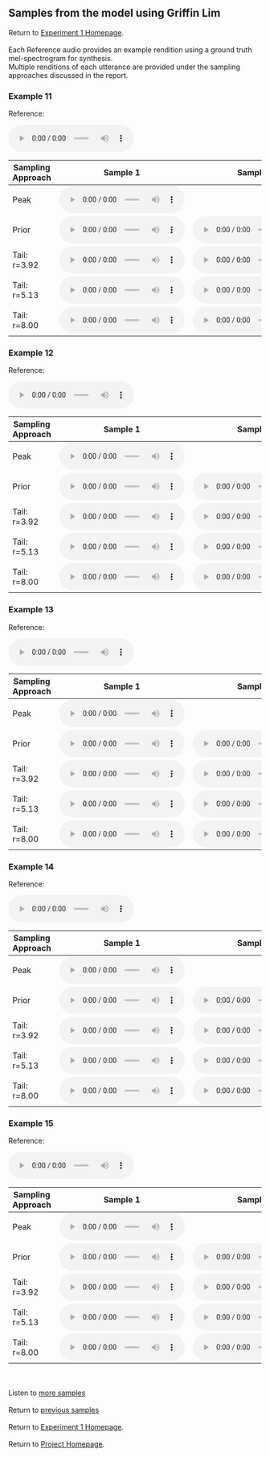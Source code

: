 <!-- exp 1a -->

## Samples from the model using Griffin Lim

Return to [Experiment 1 Homepage](https://ljlj9.github.io/mscproject/experiment_1.html).
<br><br>
Each Reference audio provides an example rendition using a ground truth mel-spectrogram for synthesis.
<br>
Multiple renditions of each utterance are provided under the sampling approaches discussed in the report.

### Example 11

Reference:          
<p><audio src="Exp1Test/Example11/reference.wav" controls style="width: 250px;"></audio></p>

| Sampling Approach | Sample 1 | Sample 2 | Sample 3 | Sample 4 | Sample 5 |
| --- | --- | --- | --- | --- | --- |
| Peak  | <audio src="Exp1Test/Example11/peak/sample_1.wav" controls style="width: 250px;"></audio> | | | | |
| Prior | <audio src="Exp1Test/Example11/prior/sample_1.wav" controls style="width: 250px;"></audio> | <audio src="Exp1Test/Example11/prior/sample_2.wav" controls style="width: 250px;"></audio> | <audio src="Exp1Test/Example11/prior/sample_3.wav" controls style="width: 250px;"></audio> | <audio src="Exp1Test/Example11/prior/sample_4.wav" controls style="width: 250px;"></audio> | <audio src="Exp1Test/Example11/prior/sample_5.wav" controls style="width: 250px;"></audio> |
| Tail: r=3.92 | <audio src="Exp1Test/Example11/tail392/sample_1.wav" controls style="width: 250px;"></audio> | <audio src="Exp1Test/Example11/tail392/sample_2.wav" controls style="width: 250px;"></audio> | <audio src="Exp1Test/Example11/tail392/sample_3.wav" controls style="width: 250px;"></audio> | <audio src="Exp1Test/Example11/tail392/sample_4.wav" controls style="width: 250px;"></audio> | <audio src="Exp1Test/Example11/tail392/sample_5.wav" controls style="width: 250px;"></audio> |
| Tail: r=5.13 | <audio src="Exp1Test/Example11/tail513/sample_1.wav" controls style="width: 250px;"></audio> | <audio src="Exp1Test/Example11/tail513/sample_2.wav" controls style="width: 250px;"></audio> | <audio src="Exp1Test/Example11/tail513/sample_3.wav" controls style="width: 250px;"></audio> | <audio src="Exp1Test/Example11/tail513/sample_4.wav" controls style="width: 250px;"></audio> | <audio src="Exp1Test/Example11/tail513/sample_5.wav" controls style="width: 250px;"></audio> |
| Tail: r=8.00 | <audio src="Exp1Test/Example11/tail8/sample_1.wav" controls style="width: 250px;"></audio> | <audio src="Exp1Test/Example11/tail8/sample_2.wav" controls style="width: 250px;"></audio> | <audio src="Exp1Test/Example11/tail8/sample_3.wav" controls style="width: 250px;"></audio> | <audio src="Exp1Test/Example11/tail8/sample_4.wav" controls style="width: 250px;"></audio> | <audio src="Exp1Test/Example11/tail8/sample_5.wav" controls style="width: 250px;"></audio> |

### Example 12

Reference:          
<p><audio src="Exp1Test/Example12/reference.wav" controls style="width: 250px;"></audio></p>

| Sampling Approach | Sample 1 | Sample 2 | Sample 3 | Sample 4 | Sample 5 |
| --- | --- | --- | --- | --- | --- |
| Peak  | <audio src="Exp1Test/Example12/peak/sample_1.wav" controls style="width: 250px;"></audio> | | | | |
| Prior | <audio src="Exp1Test/Example12/prior/sample_1.wav" controls style="width: 250px;"></audio> | <audio src="Exp1Test/Example12/prior/sample_2.wav" controls style="width: 250px;"></audio> | <audio src="Exp1Test/Example12/prior/sample_3.wav" controls style="width: 250px;"></audio> | <audio src="Exp1Test/Example12/prior/sample_4.wav" controls style="width: 250px;"></audio> | <audio src="Exp1Test/Example12/prior/sample_5.wav" controls style="width: 250px;"></audio> |
| Tail: r=3.92 | <audio src="Exp1Test/Example12/tail392/sample_1.wav" controls style="width: 250px;"></audio> | <audio src="Exp1Test/Example12/tail392/sample_2.wav" controls style="width: 250px;"></audio> | <audio src="Exp1Test/Example12/tail392/sample_3.wav" controls style="width: 250px;"></audio> | <audio src="Exp1Test/Example12/tail392/sample_4.wav" controls style="width: 250px;"></audio> | <audio src="Exp1Test/Example12/tail392/sample_5.wav" controls style="width: 250px;"></audio> |
| Tail: r=5.13 | <audio src="Exp1Test/Example12/tail513/sample_1.wav" controls style="width: 250px;"></audio> | <audio src="Exp1Test/Example12/tail513/sample_2.wav" controls style="width: 250px;"></audio> | <audio src="Exp1Test/Example12/tail513/sample_3.wav" controls style="width: 250px;"></audio> | <audio src="Exp1Test/Example12/tail513/sample_4.wav" controls style="width: 250px;"></audio> | <audio src="Exp1Test/Example12/tail513/sample_5.wav" controls style="width: 250px;"></audio> |
| Tail: r=8.00 | <audio src="Exp1Test/Example12/tail8/sample_1.wav" controls style="width: 250px;"></audio> | <audio src="Exp1Test/Example12/tail8/sample_2.wav" controls style="width: 250px;"></audio> | <audio src="Exp1Test/Example12/tail8/sample_3.wav" controls style="width: 250px;"></audio> | <audio src="Exp1Test/Example12/tail8/sample_4.wav" controls style="width: 250px;"></audio> | <audio src="Exp1Test/Example12/tail8/sample_5.wav" controls style="width: 250px;"></audio> |

### Example 13

Reference:          
<p><audio src="Exp1Test/Example13/reference.wav" controls style="width: 250px;"></audio></p>

| Sampling Approach | Sample 1 | Sample 2 | Sample 3 | Sample 4 | Sample 5 |
| --- | --- | --- | --- | --- | --- |
| Peak  | <audio src="Exp1Test/Example13/peak/sample_1.wav" controls style="width: 250px;"></audio> | | | | |
| Prior | <audio src="Exp1Test/Example13/prior/sample_1.wav" controls style="width: 250px;"></audio> | <audio src="Exp1Test/Example13/prior/sample_2.wav" controls style="width: 250px;"></audio> | <audio src="Exp1Test/Example13/prior/sample_3.wav" controls style="width: 250px;"></audio> | <audio src="Exp1Test/Example13/prior/sample_4.wav" controls style="width: 250px;"></audio> | <audio src="Exp1Test/Example13/prior/sample_5.wav" controls style="width: 250px;"></audio> |
| Tail: r=3.92 | <audio src="Exp1Test/Example13/tail392/sample_1.wav" controls style="width: 250px;"></audio> | <audio src="Exp1Test/Example13/tail392/sample_2.wav" controls style="width: 250px;"></audio> | <audio src="Exp1Test/Example13/tail392/sample_3.wav" controls style="width: 250px;"></audio> | <audio src="Exp1Test/Example13/tail392/sample_4.wav" controls style="width: 250px;"></audio> | <audio src="Exp1Test/Example13/tail392/sample_5.wav" controls style="width: 250px;"></audio> |
| Tail: r=5.13 | <audio src="Exp1Test/Example13/tail513/sample_1.wav" controls style="width: 250px;"></audio> | <audio src="Exp1Test/Example13/tail513/sample_2.wav" controls style="width: 250px;"></audio> | <audio src="Exp1Test/Example13/tail513/sample_3.wav" controls style="width: 250px;"></audio> | <audio src="Exp1Test/Example13/tail513/sample_4.wav" controls style="width: 250px;"></audio> | <audio src="Exp1Test/Example13/tail513/sample_5.wav" controls style="width: 250px;"></audio> |
| Tail: r=8.00 | <audio src="Exp1Test/Example13/tail8/sample_1.wav" controls style="width: 250px;"></audio> | <audio src="Exp1Test/Example13/tail8/sample_2.wav" controls style="width: 250px;"></audio> | <audio src="Exp1Test/Example13/tail8/sample_3.wav" controls style="width: 250px;"></audio> | <audio src="Exp1Test/Example13/tail8/sample_4.wav" controls style="width: 250px;"></audio> | <audio src="Exp1Test/Example13/tail8/sample_5.wav" controls style="width: 250px;"></audio> |

### Example 14

Reference:          
<p><audio src="Exp1Test/Example14/reference.wav" controls style="width: 250px;"></audio></p>

| Sampling Approach | Sample 1 | Sample 2 | Sample 3 | Sample 4 | Sample 5 |
| --- | --- | --- | --- | --- | --- |
| Peak  | <audio src="Exp1Test/Example14/peak/sample_1.wav" controls style="width: 250px;"></audio> | | | | |
| Prior | <audio src="Exp1Test/Example14/prior/sample_1.wav" controls style="width: 250px;"></audio> | <audio src="Exp1Test/Example14/prior/sample_2.wav" controls style="width: 250px;"></audio> | <audio src="Exp1Test/Example14/prior/sample_3.wav" controls style="width: 250px;"></audio> | <audio src="Exp1Test/Example14/prior/sample_4.wav" controls style="width: 250px;"></audio> | <audio src="Exp1Test/Example14/prior/sample_5.wav" controls style="width: 250px;"></audio> |
| Tail: r=3.92 | <audio src="Exp1Test/Example14/tail392/sample_1.wav" controls style="width: 250px;"></audio> | <audio src="Exp1Test/Example14/tail392/sample_2.wav" controls style="width: 250px;"></audio> | <audio src="Exp1Test/Example14/tail392/sample_3.wav" controls style="width: 250px;"></audio> | <audio src="Exp1Test/Example14/tail392/sample_4.wav" controls style="width: 250px;"></audio> | <audio src="Exp1Test/Example14/tail392/sample_5.wav" controls style="width: 250px;"></audio> |
| Tail: r=5.13 | <audio src="Exp1Test/Example14/tail513/sample_1.wav" controls style="width: 250px;"></audio> | <audio src="Exp1Test/Example14/tail513/sample_2.wav" controls style="width: 250px;"></audio> | <audio src="Exp1Test/Example14/tail513/sample_3.wav" controls style="width: 250px;"></audio> | <audio src="Exp1Test/Example14/tail513/sample_4.wav" controls style="width: 250px;"></audio> | <audio src="Exp1Test/Example14/tail513/sample_5.wav" controls style="width: 250px;"></audio> |
| Tail: r=8.00 | <audio src="Exp1Test/Example14/tail8/sample_1.wav" controls style="width: 250px;"></audio> | <audio src="Exp1Test/Example14/tail8/sample_2.wav" controls style="width: 250px;"></audio> | <audio src="Exp1Test/Example14/tail8/sample_3.wav" controls style="width: 250px;"></audio> | <audio src="Exp1Test/Example14/tail8/sample_4.wav" controls style="width: 250px;"></audio> | <audio src="Exp1Test/Example14/tail8/sample_5.wav" controls style="width: 250px;"></audio> |

### Example 15

Reference:          
<p><audio src="Exp1Test/Example15/reference.wav" controls style="width: 250px;"></audio></p>

| Sampling Approach | Sample 1 | Sample 2 | Sample 3 | Sample 4 | Sample 5 |
| --- | --- | --- | --- | --- | --- |
| Peak  | <audio src="Exp1Test/Example15/peak/sample_1.wav" controls style="width: 250px;"></audio> | | | | |
| Prior | <audio src="Exp1Test/Example15/prior/sample_1.wav" controls style="width: 250px;"></audio> | <audio src="Exp1Test/Example15/prior/sample_2.wav" controls style="width: 250px;"></audio> | <audio src="Exp1Test/Example15/prior/sample_3.wav" controls style="width: 250px;"></audio> | <audio src="Exp1Test/Example15/prior/sample_4.wav" controls style="width: 250px;"></audio> | <audio src="Exp1Test/Example15/prior/sample_5.wav" controls style="width: 250px;"></audio> |
| Tail: r=3.92 | <audio src="Exp1Test/Example15/tail392/sample_1.wav" controls style="width: 250px;"></audio> | <audio src="Exp1Test/Example15/tail392/sample_2.wav" controls style="width: 250px;"></audio> | <audio src="Exp1Test/Example15/tail392/sample_3.wav" controls style="width: 250px;"></audio> | <audio src="Exp1Test/Example15/tail392/sample_4.wav" controls style="width: 250px;"></audio> | <audio src="Exp1Test/Example15/tail392/sample_5.wav" controls style="width: 250px;"></audio> |
| Tail: r=5.13 | <audio src="Exp1Test/Example15/tail513/sample_1.wav" controls style="width: 250px;"></audio> | <audio src="Exp1Test/Example15/tail513/sample_2.wav" controls style="width: 250px;"></audio> | <audio src="Exp1Test/Example15/tail513/sample_3.wav" controls style="width: 250px;"></audio> | <audio src="Exp1Test/Example15/tail513/sample_4.wav" controls style="width: 250px;"></audio> | <audio src="Exp1Test/Example15/tail513/sample_5.wav" controls style="width: 250px;"></audio> |
| Tail: r=8.00 | <audio src="Exp1Test/Example15/tail8/sample_1.wav" controls style="width: 250px;"></audio> | <audio src="Exp1Test/Example15/tail8/sample_2.wav" controls style="width: 250px;"></audio> | <audio src="Exp1Test/Example15/tail8/sample_3.wav" controls style="width: 250px;"></audio> | <audio src="Exp1Test/Example15/tail8/sample_4.wav" controls style="width: 250px;"></audio> | <audio src="Exp1Test/Example15/tail8/sample_5.wav" controls style="width: 250px;"></audio> |

<br><br>
Listen to [more samples](https://ljlj9.github.io/mscproject/experiment_1a_iv.html)
<br><br>
Return to [previous samples](https://ljlj9.github.io/mscproject/experiment_1a_ii.html)
<br><br>
Return to [Experiment 1 Homepage](https://ljlj9.github.io/mscproject/experiment_1.html).
<br><br>
Return to [Project Homepage](https://ljlj9.github.io/mscproject/index.html).
